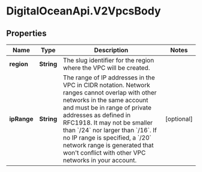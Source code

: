 # DigitalOceanApi.V2VpcsBody

## Properties
Name | Type | Description | Notes
------------ | ------------- | ------------- | -------------
**region** | **String** | The slug identifier for the region where the VPC will be created. | 
**ipRange** | **String** | The range of IP addresses in the VPC in CIDR notation. Network ranges cannot overlap with other networks in the same account and must be in range of private addresses as defined in RFC1918. It may not be smaller than &#x60;/24&#x60; nor larger than &#x60;/16&#x60;. If no IP range is specified, a &#x60;/20&#x60; network range is generated that won&#x27;t conflict with other VPC networks in your account. | [optional] 
